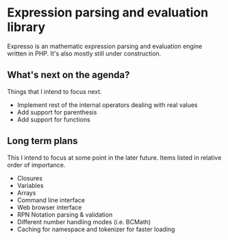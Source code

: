 # Expression parsing and evaluation library #

Expresso is an mathematic expression parsing and evaluation engine written in
PHP. It's also mostly still under construction.

## What's next on the agenda? ##

Things that I intend to focus next.

- Implement rest of the internal operators dealing with real values
- Add support for parenthesis
- Add support for functions

## Long term plans ##

This I intend to focus at some point in the later future. Items listed in
relative order of importance.

- Closures
- Variables
- Arrays
- Command line interface
- Web browser interface
- RPN Notation parsing & validation
- Different number handling modes (i.e. BCMath)
- Caching for namespace and tokenizer for faster loading
